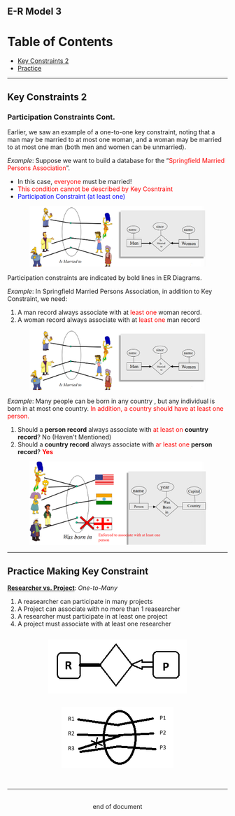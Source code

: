 ## E-R Model 3
# Table of Contents
- [Key Constraints 2](#key-constraints-2)
- [Practice](#practice-making-key-constraint)
---
## Key Constraints 2
### Participation Constraints Cont.
Earlier, we saw an example of a one-to-one key constraint, noting that a man may be married to at most one woman, and a woman may be married to at most one man (both men and women can be unmarried).

*Example*: Suppose we want to build a database for the “<span style="color:red">Springfield Married Persons Association</span>”.
- In this case, <span style="color:red">everyone</span> must be married!
- <span style="color:red">This condition cannot be described by Key Cosntraint</span>
- <span style="color:blue">Participation Constraint (at least one)</span>
<div style="margin-left: auto; margin-right: auto; width: 80%">

![Participation Constraints 1](./Images/ERM3/ERM3_1.png) </div>

Participation constraints are indicated by bold lines in ER Diagrams.

*Example*: In Springfield Married Persons Association, in addition to Key Constraint, we need:
1. A man record always associate with at <span style="color: red">least one</span> woman record.
2. A woman record always associate with at <span style="color: red">least one</span> man record
<div style="margin-left: auto; margin-right: auto; width: 80%">

![Participation Constraints 2](./Images/ERM3/ERM3_1.png) </div>


*Example*: Many people can be born in any country , but any individual is born in at most one country. 
<span style="color: red"> In addition, a country should have at least one person.</span>
1. Should a **person record**  always associate with <span style="color:red">at least on</span> **country record**? No (Haven't Mentioned)
2. Should a **country record** always associate with <span style ="color:red">ar least one</span> **person record**? **<span style ="color:red">Yes</span>**
<div style="margin-left: auto; margin-right: auto; width: 80%">

![Participation Constraints 3](./Images/ERM3/ERM3_2.png) </div>

---
## Practice Making Key Constraint
<u>**Researcher vs. Project**</u>: *One-to-Many*
1. A reasearcher can participate in many projects
2. A Project can associate with no more than 1 reasearcher
3. A researcher must participate in at least one project
4. A project must associate with at least one researcher
<div style="display:flex; justify-content: center;">

![Key Constraint 1](./Images/ERM3/ERM3_3.png)
</div>
<div style="display:flex; justify-content: center;">

![Key Constraint 2](./Images/ERM3/ERM3_4.png) </div><br>

---
<br>
<div style="display:relative; text-align: center;">end of document</div>